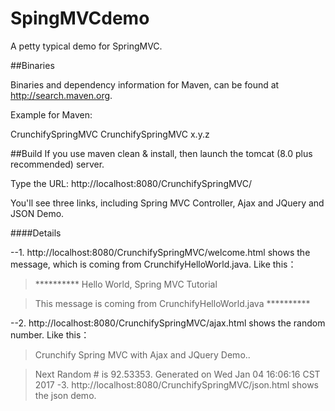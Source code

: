 # SpingMVCdemo
A petty typical demo for SpringMVC.


##Binaries

Binaries and dependency information for Maven, can be found at http://search.maven.org.

Example for Maven:

<dependency>
    <groupId>CrunchifySpringMVC</groupId>
    <artifactId>CrunchifySpringMVC</artifactId>
    <version>x.y.z</version>
</dependency>

##Build
If you use maven clean & install, then launch the tomcat (8.0 plus recommended) server.

Type the URL: http://localhost:8080/CrunchifySpringMVC/

You'll see three links, including Spring MVC Controller, Ajax and JQuery and JSON Demo.

####Details

--1. http://localhost:8080/CrunchifySpringMVC/welcome.html shows the message, which is coming from CrunchifyHelloWorld.java. Like this：
>********** Hello World, Spring MVC Tutorial

>This message is coming from CrunchifyHelloWorld.java **********

--2. http://localhost:8080/CrunchifySpringMVC/ajax.html shows the random number. Like this：
>Crunchify Spring MVC with Ajax and JQuery Demo.. 

>Next Random # is 92.53353. Generated on Wed Jan 04 16:06:16 CST 2017
-3. http://localhost:8080/CrunchifySpringMVC/json.html shows the json demo.
